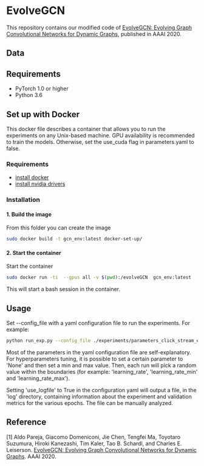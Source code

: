EvolveGCN
=====

This repository contains our modified code of [EvolveGCN: Evolving Graph Convolutional Networks for Dynamic Graphs](https://arxiv.org/abs/1902.10191), published in AAAI 2020.

## Data


## Requirements
  * PyTorch 1.0 or higher
  * Python 3.6

## Set up with Docker

This docker file describes a container that allows you to run the experiments on any Unix-based machine. GPU availability is recommended to train the models. Otherwise, set the use_cuda flag in parameters.yaml to false.

### Requirements

- [install docker](https://docs.docker.com/install/)
- [install nvidia drivers](https://www.nvidia.com/Download/index.aspx?lang=en-us)

### Installation

#### 1. Build the image

From this folder you can create the image

```sh
sudo docker build -t gcn_env:latest docker-set-up/
```

#### 2. Start the container

Start the container

```sh
sudo docker run -ti  --gpus all -v $(pwd):/evolveGCN  gcn_env:latest
```

This will start a bash session in the container.

## Usage

Set --config_file with a yaml configuration file to run the experiments. For example:

```sh
python run_exp.py --config_file ./experiments/parameters_click_stream_egcn_h_lstm.yaml
```

Most of the parameters in the yaml configuration file are self-explanatory. For hyperparameters tuning, it is possible to set a certain parameter to 'None' and then set a min and max value. Then, each run will pick a random value within the boundaries (for example: 'learning_rate', 'learning_rate_min' and 'learning_rate_max').

Setting 'use_logfile' to True in the configuration yaml will output a file, in the 'log' directory, containing information about the experiment and validation metrics for the various epochs. The file can be manually analyzed.



## Reference

[1] Aldo Pareja, Giacomo Domeniconi, Jie Chen, Tengfei Ma, Toyotaro Suzumura, Hiroki Kanezashi, Tim Kaler, Tao B. Schardl, and Charles E. Leiserson. [EvolveGCN: Evolving Graph Convolutional Networks for Dynamic Graphs](https://arxiv.org/abs/1902.10191). AAAI 2020.
